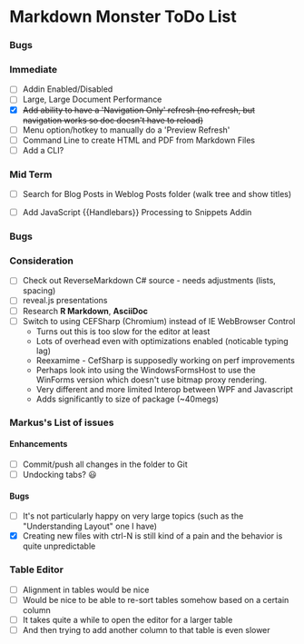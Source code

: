 ﻿# Markdown Monster ToDo List

### Bugs

### Immediate
* [ ] Addin Enabled/Disabled
* [ ] Large, Large Document Performance  
* [x] ~~Add ability to have a 'Navigation Only' refresh (no refresh, but navigation works so doc doesn't have to reload)~~
* [ ] Menu option/hotkey to manually do a 'Preview Refresh' 
* [ ] Command Line to create HTML and PDF from Markdown Files
* [ ] Add a CLI?

### Mid Term
* [ ] Search for Blog Posts in Weblog Posts folder (walk tree and show titles)
* [ ] Add JavaScript {{Handlebars}} Processing to Snippets Addin


### Bugs


### Consideration
* [ ] Check out ReverseMarkdown C# source - needs adjustments (lists, spacing)
* [ ] reveal.js presentations
* [ ] Research **R Markdown**, **AsciiDoc**
* [ ] Switch to using CEFSharp (Chromium) instead of IE WebBrowser Control 
    * Turns out this is too slow for the editor at least
    * Lots of overhead even with optimizations enabled (noticable typing lag)
    * Reexamime - CefSharp is supposedly working on perf improvements
    * Perhaps look into using the WindowsFormsHost to use the WinForms version
      which doesn't use bitmap proxy rendering.
    * Very different and more limited Interop between WPF and Javascript
    * Adds significantly to size of package (~40megs)
        
### Markus's List of issues

#### Enhancements
    

* [ ] Commit/push all changes in the folder to Git
* [ ] Undocking tabs? :smiley:

#### Bugs 
* [ ] It's not particularly happy on very large topics (such as the "Understanding Layout" one I have)
* [x] Creating new files with ctrl-N is still kind of a pain and the behavior is quite unpredictable

### Table Editor
* [ ] Alignment in tables would be nice
* [ ] Would be nice to be able to re-sort tables somehow based on a certain column
* [ ] It takes quite a while to open the editor for a larger table
* [ ] And then trying to add another column to that table is even slower

